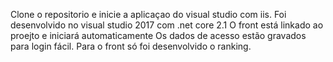 Clone o repositorio e inicie a aplicaçao do visual studio com iis.
Foi desenvolvido no visual studio 2017 com .net core 2.1
O front está linkado ao proejto e iniciará automaticamente
Os dados de acesso estão gravados para login fácil. Para o front só foi desenvolvido o ranking.